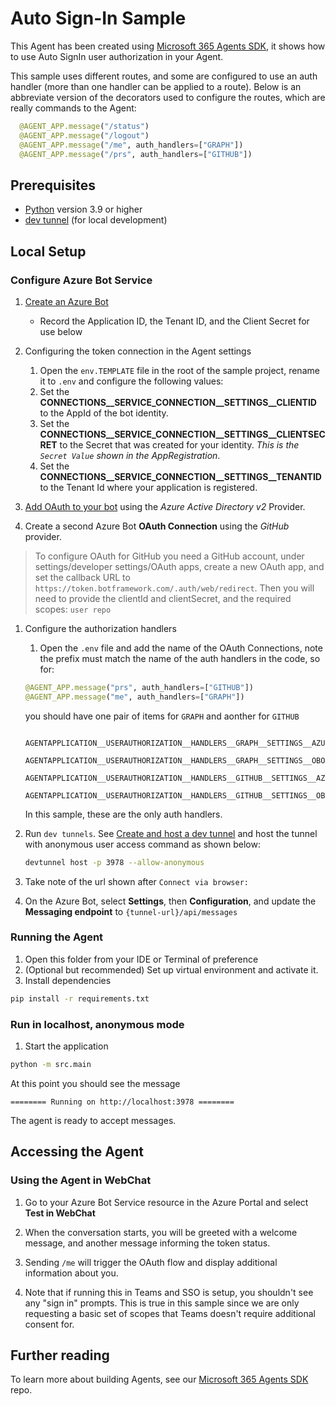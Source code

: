 # Auto Sign-In Sample

This Agent has been created using [Microsoft 365 Agents SDK](https://github.com/microsoft/agents-for-python), it shows how to use Auto SignIn user authorization in your Agent.

This sample uses different routes, and some are configured to use an auth handler (more than one handler can be applied to a route). Below is an abbreviate version of the decorators used to configure the routes, which are really commands to the Agent:

```python
  @AGENT_APP.message("/status")
  @AGENT_APP.message("/logout")
  @AGENT_APP.message("/me", auth_handlers=["GRAPH"])
  @AGENT_APP.message("/prs", auth_handlers=["GITHUB"])
```

## Prerequisites

-  [Python](https://www.python.org/) version 3.9 or higher
-  [dev tunnel](https://learn.microsoft.com/en-us/azure/developer/dev-tunnels/get-started?tabs=windows) (for local development)

## Local Setup

### Configure Azure Bot Service

1. [Create an Azure Bot](https://aka.ms/AgentsSDK-CreateBot)
   - Record the Application ID, the Tenant ID, and the Client Secret for use below

1. Configuring the token connection in the Agent settings
    1. Open the `env.TEMPLATE` file in the root of the sample project, rename it to `.env` and configure the following values:
      1. Set the **CONNECTIONS__SERVICE_CONNECTION__SETTINGS__CLIENTID** to the AppId of the bot identity.
      2. Set the **CONNECTIONS__SERVICE_CONNECTION__SETTINGS__CLIENTSECRET** to the Secret that was created for your identity. *This is the `Secret Value` shown in the AppRegistration*.
      3. Set the **CONNECTIONS__SERVICE_CONNECTION__SETTINGS__TENANTID** to the Tenant Id where your application is registered.

1. [Add OAuth to your bot](https://aka.ms/AgentsSDK-AddAuth) using the _Azure Active Directory v2_ Provider.

1. Create a second Azure Bot **OAuth Connection** using the _GitHub_ provider.

  > To configure OAuth for GitHub you need a GitHub account, under settings/developer settings/OAuth apps, create a new OAuth app, and set the callback URL to `https://token.botframework.com/.auth/web/redirect`. Then you will need to provide the clientId and clientSecret, and the required scopes: `user repo`

1. Configure the authorization handlers
   1. Open the `.env` file and add the name of the OAuth Connections, note the prefix must match the name of the auth handlers in the code, so for:

    ```python
    @AGENT_APP.message("prs", auth_handlers=["GITHUB"])
    @AGENT_APP.message("me", auth_handlers=["GRAPH"])
    ```

    you should have one pair of items for `GRAPH` and aonther for `GITHUB`

    ```env
      AGENTAPPLICATION__USERAUTHORIZATION__HANDLERS__GRAPH__SETTINGS__AZUREBOTOAUTHCONNECTIONNAME=
      AGENTAPPLICATION__USERAUTHORIZATION__HANDLERS__GRAPH__SETTINGS__OBOCONNECTIONNAME=m
      AGENTAPPLICATION__USERAUTHORIZATION__HANDLERS__GITHUB__SETTINGS__AZUREBOTOAUTHCONNECTIONNAME=
      AGENTAPPLICATION__USERAUTHORIZATION__HANDLERS__GITHUB__SETTINGS__OBOCONNECTIONNAME=
    ```

    In this sample, these are the only auth handlers.

1. Run `dev tunnels`. See [Create and host a dev tunnel](https://learn.microsoft.com/en-us/azure/developer/dev-tunnels/get-started?tabs=windows) and host the tunnel with anonymous user access command as shown below:

   ```bash
   devtunnel host -p 3978 --allow-anonymous
   ```

1. Take note of the url shown after `Connect via browser:`

1. On the Azure Bot, select **Settings**, then **Configuration**, and update the **Messaging endpoint** to `{tunnel-url}/api/messages`

### Running the Agent

1. Open this folder from your IDE or Terminal of preference
1. (Optional but recommended) Set up virtual environment and activate it.
1. Install dependencies

```sh
pip install -r requirements.txt
```

### Run in localhost, anonymous mode

1. Start the application

```sh
python -m src.main
```

At this point you should see the message 

```text
======== Running on http://localhost:3978 ========
```

The agent is ready to accept messages.

## Accessing the Agent

### Using the Agent in WebChat

1. Go to your Azure Bot Service resource in the Azure Portal and select **Test in WebChat**

1. When the conversation starts, you will be greeted with a welcome message, and another message informing the token status. 
1. Sending `/me` will trigger the OAuth flow and display additional information about you.
1. Note that if running this in Teams and SSO is setup, you shouldn't see any "sign in" prompts.  This is true in this sample since we are only requesting a basic set of scopes that Teams doesn't require additional consent for.

## Further reading
To learn more about building Agents, see our [Microsoft 365 Agents SDK](https://github.com/microsoft/agents) repo.
